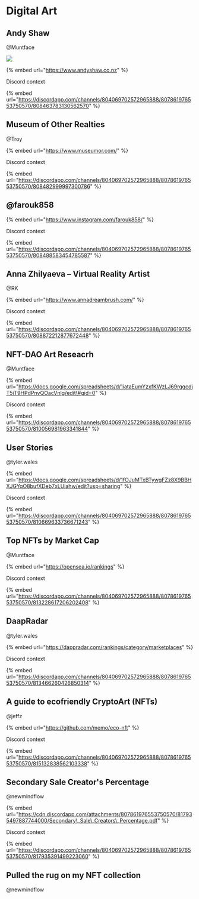# Digital Art

## Andy Shaw

@Muntface

![](https://cdn.discordapp.com/attachments/807861976553750570/808464989920296990/Tarakura_04_o.jpg)



{% embed url="https://www.andyshaw.co.nz" %}

Discord context

{% embed url="https://discordapp.com/channels/804069702572965888/807861976553750570/808463783130562570" %}

## Museum of Other Realties

@Troy

{% embed url="https://www.museumor.com/" %}

Discord context

{% embed url="https://discordapp.com/channels/804069702572965888/807861976553750570/808482999997300786" %}

## @farouk858

{% embed url="https://www.instagram.com/farouk858/" %}

Discord context

{% embed url="https://discordapp.com/channels/804069702572965888/807861976553750570/808488583454785587" %}

## Anna Zhilyaeva – Virtual Reality Artist

@RK

{% embed url="https://www.annadreambrush.com/" %}

Discord context

{% embed url="https://discordapp.com/channels/804069702572965888/807861976553750570/808872212877672448" %}

## NFT-DAO Art Reseacrh

@Muntface

{% embed url="https://docs.google.com/spreadsheets/d/1iataEumYzxfKWzLJ69rggcdjT5iT9HPdPnvQOacVnlg/edit\#gid=0" %}

Discord context

{% embed url="https://discordapp.com/channels/804069702572965888/807861976553750570/810056981963341844" %}

## User Stories

@tyler.wales

{% embed url="https://docs.google.com/spreadsheets/d/1fOJuMTxBTywgFZz8X9BBHXJGYqO8bufXDeb7xLUiahw/edit?usp=sharing" %}

Discord context

{% embed url="https://discordapp.com/channels/804069702572965888/807861976553750570/810669633736671243" %}

## Top NFTs by Market Cap

@Muntface

{% embed url="https://opensea.io/rankings" %}

Discord context

{% embed url="https://discordapp.com/channels/804069702572965888/807861976553750570/813228617206202408" %}

## DaapRadar

@tyler.wales

{% embed url="https://dappradar.com/rankings/category/marketplaces" %}

Discord context

{% embed url="https://discordapp.com/channels/804069702572965888/807861976553750570/813466260426850314" %}

## A guide to ecofriendly CryptoArt \(NFTs\)

@jeffz

{% embed url="https://github.com/memo/eco-nft" %}

Discord context

{% embed url="https://discordapp.com/channels/804069702572965888/807861976553750570/815132838562103338" %}

## Secondary Sale Creator's Percentage

@newmindflow

{% embed url="https://cdn.discordapp.com/attachments/807861976553750570/817935497887744000/Secondary\_Sale\_Creators\_Percentage.pdf" %}



Discord context

{% embed url="https://discordapp.com/channels/804069702572965888/807861976553750570/817935391499223060" %}

## Pulled the rug on my NFT collection

@newmindflow


